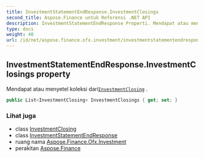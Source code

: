 ```yaml
---
title: InvestmentStatementEndResponse.InvestmentClosings
second_title: Aspose.Finance untuk Referensi .NET API
description: InvestmentStatementEndResponse Properti. Mendapat atau menyetel koleksi dariInvestmentClosing .
type: docs
weight: 40
url: /id/net/aspose.finance.ofx.investment/investmentstatementendresponse/investmentclosings/
---
```

## InvestmentStatementEndResponse.InvestmentClosings property

Mendapat atau menyetel koleksi dari[`InvestmentClosing`](../../investmentclosing/) .

```csharp
public List<InvestmentClosing> InvestmentClosings { get; set; }
```

### Lihat juga

* class [InvestmentClosing](../../investmentclosing/)
* class [InvestmentStatementEndResponse](../)
* ruang nama [Aspose.Finance.Ofx.Investment](../../investmentstatementendresponse/)
* perakitan [Aspose.Finance](../../../)


